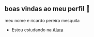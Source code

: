 ## boas vindas ao meu perfil 👋

meu nome e ricardo pereira mesquita

- Estou estudando na [Alura](https://www.alura.com.br)
  
